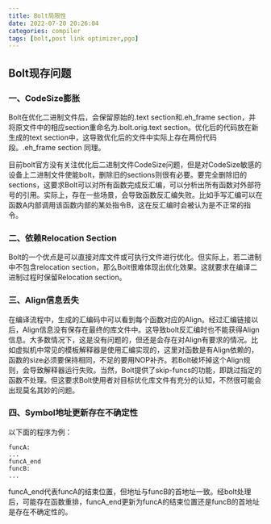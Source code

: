 ```yaml
---
title: Bolt局限性
date: 2022-07-20 20:26:04
categories: compiler
tags: [bolt,post link optimizer,pgo]
---
```

## Bolt现存问题
### 一、CodeSize膨胀
Bolt在优化二进制文件后，会保留原始的.text section和.eh_frame section，并将原文件中的相应section重命名为.bolt.orig.text section。优化后的代码放在新生成的text section中，这导致优化后的文件中实际上存在两份代码段。.eh_frame section 同理。

目前bolt官方没有关注优化后二进制文件CodeSize问题，但是对CodeSize敏感的设备上二进制文件使能bolt，删除旧的sections则很有必要。要完全删除旧的sections，这要求Bolt可以对所有函数完成反汇编，可以分析出所有函数对外部符号的引用。实际上，存在一些场景，会导致函数反汇编失败。比如手写汇编可以在函数A内部调用该函数内部的某处指令B，这在反汇编时会被认为是不正常的指令。
### 二、依赖Relocation Section
Bolt的一个优点是可以直接对库文件或可执行文件进行优化。但实际上，若二进制中不包含relocation section，那么Bolt很难体现出优化效果。这就要求在编译二进制过程时保留Relocation section。
### 三、Align信息丢失
在编译流程中，生成的汇编码中可以看到每个函数对应的Align。经过汇编链接以后，Align信息没有保存在最终的库文件中。这导致bolt反汇编时也不能获得Align信息。大多数情况下，这是没有问题的，但还是会存在对Align有要求的情况。比如虚拟机中常见的模板解释器是使用汇编实现的，这里对函数是有Align依赖的，函数的size必须要保持相同，不足的要用NOP补齐。若Bolt破坏掉这个Align规则，会导致解释器运行失败。当然，Bolt提供了skip-funcs的功能，即跳过指定的函数不处理。但这要求Bolt使用者对目标优化库文件有充分的认知，不然很可能会出现莫名其妙的问题。
### 四、Symbol地址更新存在不确定性
以下面的程序为例：
```
funcA:
...
funcA_end
funcB:
...
```
funcA_end代表funcA的结束位置，但地址与funcB的首地址一致。经bolt处理后，可能存在函数重排，funcA_end更新为funcA的结束位置还是funcB的首地址是存在不确定性的。